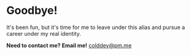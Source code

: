 # Goodbye!

It's been fun, but it's time for me to leave under this alias and pursue a career under my real identity.

**Need to contact me? Email me!** colddev@pm.me
